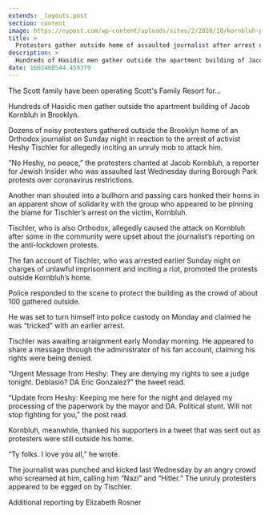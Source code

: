```yaml
--- 
extends: _layouts.post 
section: content 
image: https://nypost.com/wp-content/uploads/sites/2/2020/10/kornbluh-protest-1.jpg?quality=90&strip=all&w=1200 
title: > 
  Protesters gather outside home of assaulted journalist after arrest of Heshy Tischler 
description: > 
  Hundreds of Hasidic men gather outside the apartment building of Jacob Kornbluh in Brooklyn.Dozens of noisy protesters gathered outside the Brooklyn home of an Orthodox journalist on Sunday night in reaction to the arrest of activist Heshy Tischler for allegedly inciting an unruly mob to attack him.“No Heshy, no peace,” the protesters chanted at Jacob Kornbluh, a reporter for Jewish Insider who was assaulted last Wednesday during Borough Park protests over coronavirus restrictions.Kornbluh, meanwhile, thanked his supporters in a tweet that was sent out as protesters were still outside his home.The journalist was punched and kicked last Wednesday by an angry crowd who screamed at him, calling him “Nazi” and “Hitler.” The unruly protesters appeared to be egged on by Tischler. 
date: 1602488544.459379 
--- 
```

The Scott family have been operating Scott's Family Resort for...

Hundreds of Hasidic men gather outside the apartment building of Jacob Kornbluh in Brooklyn.

Dozens of noisy protesters gathered outside the Brooklyn home of an Orthodox journalist on Sunday night in reaction to the arrest of activist Heshy Tischler for allegedly inciting an unruly mob to attack him.

“No Heshy, no peace,” the protesters chanted at Jacob Kornbluh, a reporter for Jewish Insider who was assaulted last Wednesday during Borough Park protests over coronavirus restrictions.

Another man shouted into a bullhorn and passing cars honked their horns in an apparent show of solidarity with the group who appeared to be pinning the blame for Tischler’s arrest on the victim, Kornbluh.

Tischler, who is also Orthodox, allegedly caused the attack on Kornbluh after some in the community were upset about the journalist’s reporting on the anti-lockdown protests.

The fan account of Tischler, who was arrested earlier Sunday night on charges of unlawful imprisonment and inciting a riot, promoted the protests outside Kornbluh’s home.

Police responded to the scene to protect the building as the crowd of about 100 gathered outside.

He was set to turn himself into police custody on Monday and claimed he was “tricked” with an earlier arrest.

Tischler was awaiting arraignment early Monday morning. He appeared to share a message through the administrator of his fan account, claiming his rights were being denied.

“Urgent Message from Heshy: They are denying my rights to see a judge tonight. Deblasio? DA Eric Gonzalez?” the tweet read.

“Update from Heshy: Keeping me here for the night and delayed my processing of the paperwork by the mayor and DA. Political stunt. Will not stop fighting for you,” the post read.

Kornbluh, meanwhile, thanked his supporters in a tweet that was sent out as protesters were still outside his home.

“Ty folks. I love you all,” he wrote.

The journalist was punched and kicked last Wednesday by an angry crowd who screamed at him, calling him “Nazi” and “Hitler.” The unruly protesters appeared to be egged on by Tischler.

Additional reporting by Elizabeth Rosner